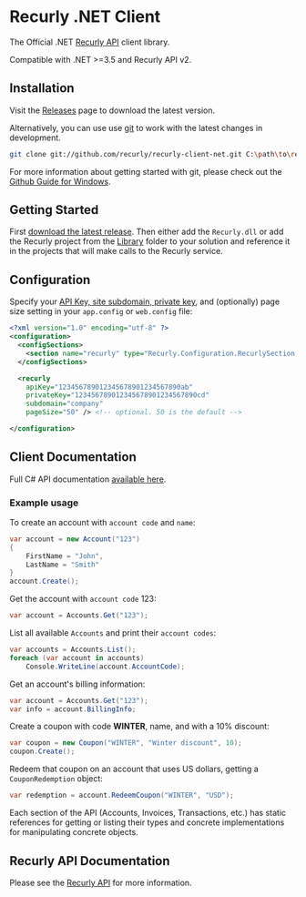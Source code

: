 # Recurly .NET Client

The Official .NET [Recurly API](https://docs.recurly.com/api) client library.

Compatible with .NET >=3.5 and Recurly API v2.

## Installation

Visit the [Releases](https://github.com/recurly/recurly-client-net/releases) page to download the latest version.

Alternatively, you can use use [git](http://git-scm.com/) to work with the latest changes in development.

```sh
git clone git://github.com/recurly/recurly-client-net.git C:\path\to\recurly
```

For more information about getting started with git, please check out the
[Github Guide for Windows](http://github.com/guides/using-git-and-github-for-the-windows-for-newbies).

## Getting Started

First [download the latest release](https://github.com/recurly/recurly-client-net/releases). Then either add the `Recurly.dll` or add the Recurly project from the [Library](https://github.com/recurly/recurly-client-net/tree/v2/Library) folder to your solution and reference it in the projects that will make calls to the Recurly service.

## Configuration

Specify your [API Key, site subdomain, private key](https://app.recurly.com/go/developer/api_access), and (optionally) page size setting in your `app.config` or `web.config` file:

```xml
<?xml version="1.0" encoding="utf-8" ?>
<configuration>
  <configSections>
    <section name="recurly" type="Recurly.Configuration.RecurlySection,Recurly"/>
  </configSections>

  <recurly
    apiKey="123456789012345678901234567890ab"
    privateKey="123456789012345678901234567890cd"
    subdomain="company"
	pageSize="50" /> <!-- optional. 50 is the default -->

</configuration>
```

## Client Documentation

Full C# API documentation [available here](./examples.md).

### Example usage
To create an account with `account code` and `name`:

```c#
var account = new Account("123")
{
	FirstName = "John",
	LastName = "Smith"
}
account.Create();
```

Get the account with `account code` 123:

```c#
var account = Accounts.Get("123");
```

List all available `Accounts` and print their `account codes`:

```c#
var accounts = Accounts.List();
foreach (var account in accounts)
	Console.WriteLine(account.AccountCode);
```

Get an account's billing information:

```c#
var account = Accounts.Get("123");
var info = account.BillingInfo;
```

Create a coupon with code **WINTER**, name, and with a 10% discount:

```c#
var coupon = new Coupon("WINTER", "Winter discount", 10);
coupon.Create();
```

Redeem that coupon on an account that uses US dollars, getting a `CouponRedemption` object:

```c#
var redemption = account.RedeemCoupon("WINTER", "USD");
```

Each section of the API (Accounts, Invoices, Transactions, etc.) has static references for getting or listing their types and concrete implementations for manipulating concrete objects.

## Recurly API Documentation

Please see the [Recurly API](https://docs.recurly.com/api) for more information.
